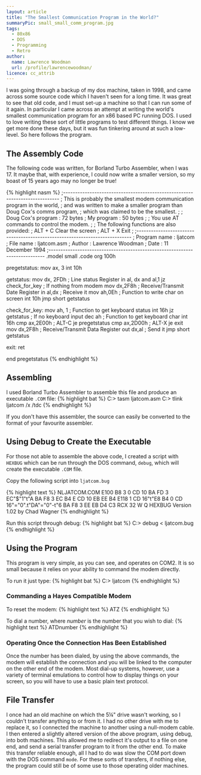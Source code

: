 ```yaml
---
layout: article
title: "The Smallest Communication Program in the World?"
summaryPic: small_small_comm_program.jpg
tags:
  - 80x86
  - DOS
  - Programming
  - Retro
author:
  name: Lawrence Woodman
  url: /profile/lawrencewoodman/
licence: cc_attrib
---
```

I was going through a backup of my dos machine, taken in 1998, and came across some source code which I haven't seen for a long time.  It was great to see that old code, and I must set-up a machine so that I can run some of it again.  In particular I came across an attempt at writing the world's smallest communication program for an x86 based PC running DOS.  I used to love writing these sort of little programs to test different things.  I know we get more done these days, but it was fun tinkering around at such a low-level.  So here follows the program.

## The Assembly Code
The following code was written, for Borland Turbo Assembler, when I was 17.  It maybe that, with experience, I could now write a smaller version, so my boast of 15 years ago may no longer be true! 

{% highlight nasm %}
;----------------------------------------------------------------------------
; This is probably the smallest modem communication program in the world,
; and was written to make a smaller program than Doug Cox's comms program,
; which was claimed to be the smallest.
;
; Doug Cox's program : 72 bytes
; My program         : 50 bytes
;
; You use AT commands to control the modem.
;
; The following functions are also provided:
;       ALT + C    Clear the screen
;       ALT + X    Exit
;
;----------------------------------------------------------------------------
;   Program name : ljatcom
;   File name	 : ljatcom.asm
;   Author	 : Lawrence Woodman
;   Date         : 11 December 1994
;----------------------------------------------------------------------------
.model small
.code
org 100h

pregetstatus:
  mov  ax, 3
  int  10h

getstatus:
  mov  dx, 2FDh              ; Line status Register
  in   al, dx
  and  al,1
  jz   check_for_key         ; If nothing from modem
  mov  dx,2F8h               ; Receive/Transmit Date Register
  in   al,dx                 ; Receive it
  mov  ah,0Eh                ; Function to write char on screen
  int  10h
  jmp  short getstatus

check_for_key:
  mov  ah, 1                 ; Function to get keyboard status
  int  16h
  jz   getstatus             ; If no keyboard input
  dec  ah                    ; Function to get keyboard char
  int  16h
  cmp  ax,2E00h              ; ALT-C
  je   pregetstatus
  cmp  ax,2D00h              ; ALT-X
  je   exit
  mov  dx,2F8h               ; Receive/Transmit Data Register
  out  dx,al                 ; Send it
  jmp  short getstatus

exit:
  ret

end pregetstatus
{% endhighlight %}

## Assembling

I used Borland Turbo Assembler to assemble this file and produce an executable `.COM` file:
{% highlight bat %}
C:\> tasm ljatcom.asm
C:\> tlink ljatcom /x /tdc
{% endhighlight %}

If you don't have this assembler, the source can easily be converted to the format of your favourite assembler.

## Using Debug to Create the Executable

For those not able to assemble the above code, I created a script with `HEXBUG` which can be run through the DOS command, `debug`, which will create the executable `.COM` file.

Copy the following script into `ljatcom.bug`

{% highlight text %}
NLJATCOM.COM
E100 B8 3 0 CD 10 BA FD 3 EC"$"1"t"A BA F8 3 EC B4 E CD 10 EB EE B4
E118 1 CD 16"t"E8 B4 0 CD 16"="0".t"DA"="0"-t"6 BA F8 3 EE EB D4 C3
RCX
32
W
Q HEXBUG Version 1.02 by Chad Wagner
{% endhighlight %}

Run this script through debug:
{% highlight bat %}
C:\> debug < ljatcom.bug
{% endhighlight %}

## Using the Program
This program is very simple, as you can see, and operates on COM2.  It is so small because it relies on your ability to command the modem directly.

To run it just type:
{% highlight bat %}
C:\> ljatcom
{% endhighlight %}

### Commanding a Hayes Compatible Modem

To reset the modem:
{% highlight text %}
ATZ
{% endhighlight %}

To dial a number, where _number_ is the number that you wish to dial:
{% highlight text %}
ATDnumber
{% endhighlight %}


### Operating Once the Connection Has Been Established
Once the number has been dialed, by using the above commands, the modem will establish the connection and you will be linked to the computer on the other end of the modem.  Most dial-up systems, however, use a variety of terminal emulations to control how to display things on your screen, so you will have to use a basic plain text protocol. 

## File Transfer
I once had an old machine on which the 5&frac14;&quot; drive wasn't working, so I couldn't transfer anything to or from it.  I had no other drive with me to replace it, so I connected the machine to another using a null-modem cable.  I then entered a slightly altered version of the above program, using debug, into both machines.  This allowed me to redirect it's output to a file on one end, and send a serial transfer program to it from the other end.  To make this transfer reliable enough, all I had to do was slow the COM port down with the DOS command `mode`.  For these sorts of transfers, if nothing else, the program could still be of some use to those operating older machines.
